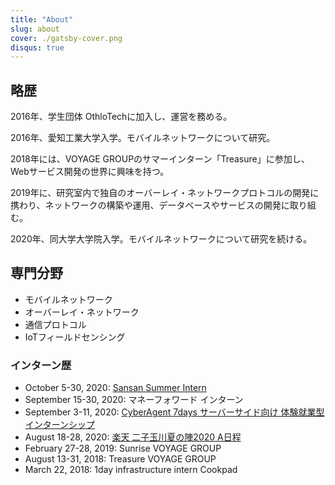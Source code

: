 ```yaml
---
title: "About"
slug: about
cover: ./gatsby-cover.png
disqus: true
---
```


## 略歴

2016年、学生団体 OthloTechに加入し、運営を務める。

2016年、愛知工業大学入学。モバイルネットワークについて研究。

2018年には、VOYAGE GROUPのサマーインターン「Treasure」に参加し、Webサービス開発の世界に興味を持つ。

2019年に、研究室内で独自のオーバーレイ・ネットワークプロトコルの開発に携わり、ネットワークの構築や運用、データベースやサービスの開発に取り組む。

2020年、同大学大学院入学。モバイルネットワークについて研究を続ける。

## 専門分野

- モバイルネットワーク
- オーバーレイ・ネットワーク
- 通信プロトコル
- IoTフィールドセンシング

### インターン歴

- October 5-30, 2020: [Sansan Summer Intern](https://jp.corp-sansan.com/newgrads/ssi2020)
- September 15-30, 2020: マネーフォワード インターン
- September 3-11, 2020: [CyberAgent 7days サーバーサイド向け 体験就業型インターンシップ](https://www.cyberagent.co.jp/careers/students/event/detail/id=24424)
- August 18-28, 2020: [楽天 二子玉川夏の陣2020 A日程](https://commerce-engineer.rakuten.careers/careers/graduates/internship/summer-short)
- February 27-28, 2019: Sunrise VOYAGE GROUP
- August 13-31, 2018: Treasure VOYAGE GROUP
- March 22, 2018: 1day infrastructure intern Cookpad
